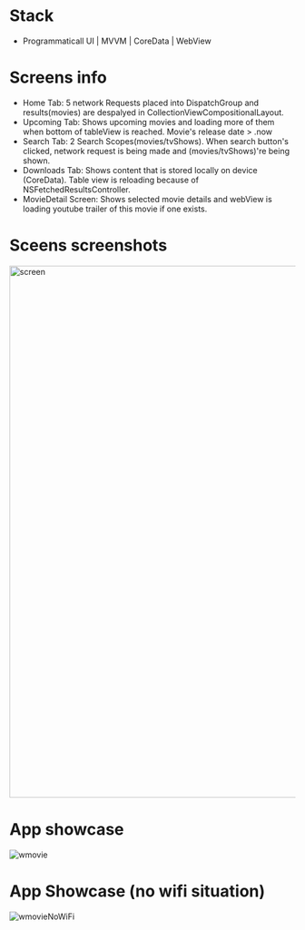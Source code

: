 # Stack
- Programmaticall UI | MVVM | CoreData | WebView

# Screens info
- Home Tab: 5 network Requests placed into DispatchGroup and results(movies) are despalyed in CollectionViewCompositionalLayout. 
- Upcoming Tab: Shows upcoming movies and loading more of them when bottom of tableView is reached. Movie's release date > .now
- Search Tab: 2 Search Scopes(movies/tvShows). When search button's clicked, network request is being made and (movies/tvShows)'re being shown.
- Downloads Tab: Shows content that is stored locally on device (CoreData). Table view is reloading because of NSFetchedResultsController.
- MovieDetail Screen: Shows selected movie details and webView is loading youtube trailer of this movie if one exists.

# Sceens screenshots
<img width="938" alt="screen" src="https://user-images.githubusercontent.com/108945278/193863024-3fcd843b-41b8-40ac-98dc-ca696ae1dcd0.png">

# App showcase 
![wmovie](https://user-images.githubusercontent.com/108945278/193863074-2b3fb195-f187-4fdd-b7b2-cb0909196a9b.gif)

# App Showcase (no wifi situation)
![wmovieNoWiFi](https://user-images.githubusercontent.com/108945278/193863268-bcc436f6-901e-47a0-b234-2ec2c093bed5.gif)
